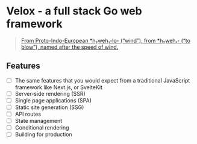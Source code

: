 # Velox - a full stack Go web framework
> [From Proto-Indo-European *h₂weh₁-lo- (“wind”), from *h₂weh₁- (“to blow”), named after the speed of wind.](https://en.wiktionary.org/wiki/velox)

## Features
- [ ] The same features that you would expect from a traditional JavaScript framework like Next.js, or SvelteKit
- [ ] Server-side rendering (SSR)
- [ ] Single page applications (SPA)
- [ ] Static site generation (SSG)
- [ ] API routes
- [ ] State management 
- [ ] Conditional rendering
- [ ] Building for production
